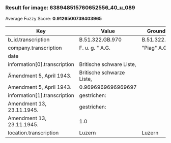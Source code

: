 ### Result for image: 638948515760652556_40_u_089
Average Fuzzy Score: **0.9126500739403965**
<small>

| Key | Value | Ground Truth | Score |
| --- | --- | --- | --- |
| b_id.transcription | B.51.322.GB.970 | B.51.322.GB.970. | 0.967741935483871 |
| company.transcription | F. u. g. " A.G. | "Piag" A.G. | 0.5384615384615384 |
| date |  |  | 1.0 |
| information[0].transcription | Britische schware Liste,
Ämendment 5, April 1943. | Britische schwarze Liste,
Amendment 5, April 1943. | 0.9696969696969697 |
| information[1].transcription | gestrichen:
Amendment 13, 23.11.1945. | gestrichen:
Amendment 13, 23.11.1945. | 1.0 |
| location.transcription | Luzern | Luzern | 1.0 |

</small>
